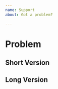 ```yaml
---
name: Support
about: Got a problem?

---
```


# Problem

<!--
The text in these markdown comments is instructions that will not appear in the displayed issue.
This is a suggested template, but you don't have to follow it!
-->

## Short Version

<!--
Add a clear and concise description of your problem. Include what operating system you are on. 
-->

## Long Version

<!--
Add more explanation and useful information or commentary as needed.
-->
